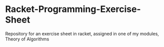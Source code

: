 # Racket-Programming-Exercise-Sheet
Repository for an exercise sheet in racket, assigned in one of my modules, Theory of Algorithms
